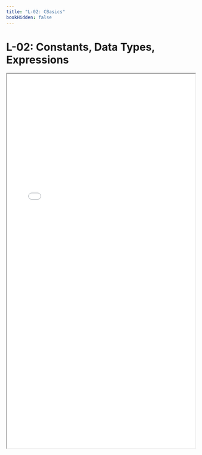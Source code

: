 ```yaml
---
title: "L-02: CBasics"
bookHidden: false
---
```


# L-02: Constants, Data Types, Expressions

<iframe src="L02_CBasics.pdf" width="100%" height="1000px" type="application/pdf">
    <p>Your browser does not support PDFs. <a href="L02_CBasics.pdf">Download the PDF</a>.</p>
</iframe>
